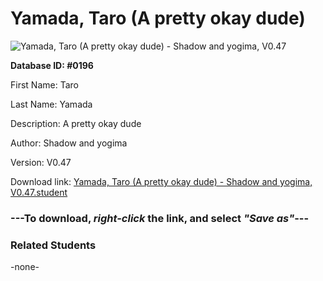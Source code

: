 # Yamada, Taro (A pretty okay dude)

<img src="Files/Yamada, Taro (A pretty okay dude).png" title="Yamada, Taro (A pretty okay dude) - Shadow and yogima, V0.47">

**Database ID: #0196**

First Name: Taro

Last Name: Yamada

Description: A pretty okay dude

Author: Shadow and yogima

Version: V0.47

Download link: <a href="https://raw.githubusercontent.com/Arbiter1223/Daigaku-Gurashi-Custom-Students/master/Files/Student Files/Yamada%2C%20Taro%20(A%20pretty%20okay%20dude)%20-%20Shadow%20and%20yogima%2C%20V0.47.student">Yamada, Taro (A pretty okay dude) - Shadow and yogima, V0.47.student</a>

### ---**To download, _right-click_ the link, and select _"Save as"_**---

### Related Students

-none-
